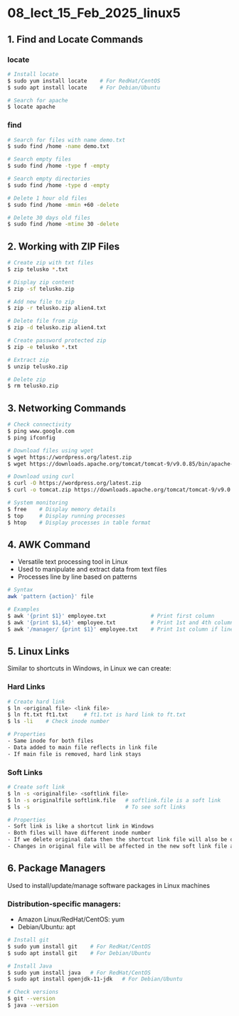 # 08_lect_15_Feb_2025_linux5

## 1. Find and Locate Commands
### locate
```bash
# Install locate
$ sudo yum install locate    # For RedHat/CentOS
$ sudo apt install locate    # For Debian/Ubuntu

# Search for apache
$ locate apache
```

### find
```bash
# Search for files with name demo.txt
$ sudo find /home -name demo.txt

# Search empty files
$ sudo find /home -type f -empty

# Search empty directories
$ sudo find /home -type d -empty

# Delete 1 hour old files
$ sudo find /home -mmin +60 -delete

# Delete 30 days old files
$ sudo find /home -mtime 30 -delete
```

## 2. Working with ZIP Files
```bash
# Create zip with txt files
$ zip telusko *.txt

# Display zip content
$ zip -sf telusko.zip

# Add new file to zip
$ zip -r telusko.zip alien4.txt

# Delete file from zip
$ zip -d telusko.zip alien4.txt

# Create password protected zip
$ zip -e telusko *.txt

# Extract zip
$ unzip telusko.zip

# Delete zip
$ rm telusko.zip
```

## 3. Networking Commands
```bash
# Check connectivity
$ ping www.google.com
$ ping ifconfig

# Download files using wget
$ wget https://wordpress.org/latest.zip
$ wget https://downloads.apache.org/tomcat/tomcat-9/v9.0.85/bin/apache-tomcat-9.0.85.zip

# Download using curl
$ curl -O https://wordpress.org/latest.zip
$ curl -o tomcat.zip https://downloads.apache.org/tomcat/tomcat-9/v9.0.85/bin/apache-tomcat-9.0.85.zip

# System monitoring
$ free    # Display memory details
$ top     # Display running processes
$ htop    # Display processes in table format
```

## 4. AWK Command
- Versatile text processing tool in Linux
- Used to manipulate and extract data from text files
- Processes line by line based on patterns

```bash
# Syntax
awk 'pattern {action}' file

# Examples
$ awk '{print $1}' employee.txt              # Print first column
$ awk '{print $1,$4}' employee.txt           # Print 1st and 4th column
$ awk '/manager/ {print $1}' employee.txt    # Print 1st column if line contains 'manager'
```

## 5. Linux Links
Similar to shortcuts in Windows, in Linux we can create:

### Hard Links
```bash
# Create hard link
$ ln <original file> <link file>
$ ln ft.txt ft1.txt     # ft1.txt is hard link to ft.txt
$ ls -li    # Check inode number

# Properties
- Same inode for both files
- Data added to main file reflects in link file
- If main file is removed, hard link stays
```

### Soft Links
```bash
# Create soft link
$ ln -s <originalfile> <softlink file>
$ ln -s originalfile softlink.file   # softlink.file is a soft link
$ ls -s                              # To see soft links

# Properties
- Soft link is like a shortcut link in Windows
- Both files will have different inode number
- If we delete original data then the shortcut link file will also be deleted
- Changes in original file will be affected in the new soft link file as well
```

## 6. Package Managers
Used to install/update/manage software packages in Linux machines

### Distribution-specific managers:
- Amazon Linux/RedHat/CentOS: yum
- Debian/Ubuntu: apt

```bash
# Install git
$ sudo yum install git    # For RedHat/CentOS
$ sudo apt install git    # For Debian/Ubuntu

# Install Java
$ sudo yum install java   # For RedHat/CentOS
$ sudo apt install openjdk-11-jdk   # For Debian/Ubuntu

# Check versions
$ git --version
$ java --version
```